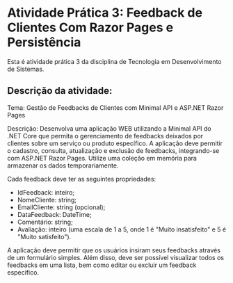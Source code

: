 # Atividade Prática 3: Feedback de Clientes Com Razor Pages e Persistência
Esta é atividade prática 3 da disciplina de Tecnologia em Desenvolvimento de Sistemas.

## Descrição da atividade:

Tema: Gestão de Feedbacks de Clientes com Minimal API e ASP.NET Razor Pages

Descrição: Desenvolva uma aplicação WEB utilizando a Minimal API do .NET Core que permita o gerenciamento de feedbacks deixados por clientes sobre um serviço ou produto específico. A aplicação deve permitir o cadastro, consulta, atualização e exclusão de feedbacks, integrando-se com ASP.NET Razor Pages. Utilize uma coleção em memória para armazenar os dados temporariamente.

Cada feedback deve ter as seguintes propriedades:

- IdFeedback: inteiro;
- NomeCliente: string;
- EmailCliente: string (opcional);
- DataFeedback: DateTime;
- Comentário: string;
- Avaliação: inteiro (uma escala de 1 a 5, onde 1 é "Muito insatisfeito" e 5 é "Muito satisfeito").

A aplicação deve permitir que os usuários insiram seus feedbacks através de um formulário simples. Além disso, deve ser possível visualizar todos os feedbacks em uma lista, bem como editar ou excluir um feedback específico.

 
